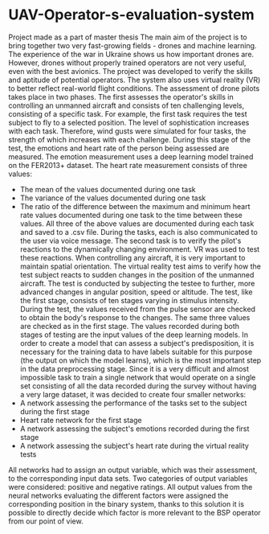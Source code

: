 # UAV-Operator-s-evaluation-system
Project made as a part of master thesis
The main aim of the project is to bring together two very fast-growing fields - drones and machine learning. The experience of the war in Ukraine shows us how important drones are. However, drones without properly trained operators are not very useful, even with the best avionics. The project was developed to verify the skills and aptitude of potential operators. The system also uses virtual reality (VR) to better reflect real-world flight conditions. The assessment of drone pilots takes place in two phases. 
The first assesses the operator's skills in controlling an unmanned aircraft and consists of ten challenging levels, consisting of a specific task. For example, the first task requires the test subject to fly to a selected position. The level of sophistication increases with each task. Therefore, wind gusts were simulated for four tasks, the strength of which increases with each challenge. During this stage of the test, the emotions and heart rate of the person being assessed are measured. The emotion measurement uses a deep learning model trained on the FER2013+ dataset. The heart rate measurement consists of three values: 
- The mean of the values documented during one task 
- The variance of the values documented during one task 
- The ratio of the difference between the maximum and minimum heart rate values documented during one task to the time between these values. 
All three of the above values are documented during each task and saved to a .csv file. During the tasks, each is also communicated to the user via voice message.
The second task is to verify the pilot's reactions to the dynamically changing environment. VR was used to test these reactions. When controlling any aircraft, it is very important to maintain spatial orientation. The virtual reality test aims to verify how the test subject reacts to sudden changes in the position of the unmanned aircraft. The test is conducted by subjecting the testee to further, more advanced changes in angular position, speed or altitude. The test, like the first stage, consists of ten stages varying in stimulus intensity. During the test, the values received from the pulse sensor are checked to obtain the body's response to the changes. The same three values are checked as in the first stage. 
The values recorded during both stages of testing are the input values of the deep learning models. In order to create a model that can assess a subject's predisposition, it is necessary for the training data to have labels suitable for this purpose (the output on which the model learns), which is the most important step in the data preprocessing stage.  Since it is a very difficult and almost impossible task to train a single network that would operate on a single set consisting of all the data recorded during the survey without having a very large dataset, it was decided to create four smaller networks: 
- A network assessing the performance of the tasks set to the subject during the first stage
- Heart rate network for the first stage
- A network assessing the subject's emotions recorded during the first stage
- A network assessing the subject's heart rate during the virtual reality tests

All networks had to assign an output variable, which was their assessment, to the corresponding input data sets. Two categories of output variables were considered: positive and negative ratings. All output values from the neural networks evaluating the different factors were assigned the corresponding position in the binary system, thanks to this solution it is possible to directly decide which factor is more relevant to the BSP operator from our point of view. 
